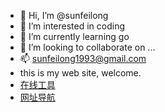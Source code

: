 - 👋 Hi, I’m @sunfeilong
- 👀 I’m interested in coding
- 🌱 I’m currently learning go
- 💞️ I’m looking to collaborate on ...
- 📫 sunfeilong1993@gmail.com
- this is my web site, welcome.
- [在线工具](https://www.bittygarden.com/)
- [网址导航](https://wisteria.bittygarden.com/)

<!---
sunfeilong/sunfeilong is a ✨ special ✨ repository because its `README.md` (this file) appears on your GitHub profile.
You can click the Preview link to take a look at your changes.
--->
